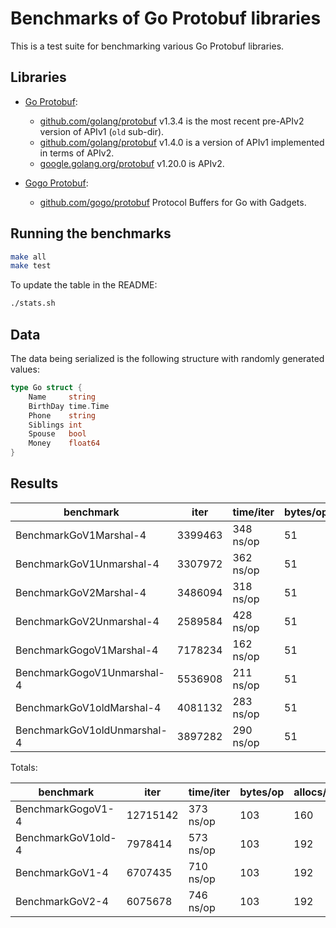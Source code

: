 # Benchmarks of Go Protobuf libraries

This is a test suite for benchmarking various Go Protobuf libraries.

## Libraries

* [Go Protobuf](https://blog.golang.org/protobuf-apiv2):
  - [github.com/golang/protobuf](https://github.com/golang/protobuf) v1.3.4 is the most recent pre-APIv2 version of APIv1 (`old` sub-dir).
  - [github.com/golang/protobuf](https://github.com/golang/protobuf) v1.4.0 is a version of APIv1 implemented in terms of APIv2.
  - [google.golang.org/protobuf](https://google.golang.org/protobuf) v1.20.0 is APIv2.

* [Gogo Protobuf](https://github.com/gogo/protobuf):
  - [github.com/gogo/protobuf](https://github.com/gogo/protobuf) Protocol Buffers for Go with Gadgets.

## Running the benchmarks

```bash
make all
make test
```

To update the table in the README:

```bash
./stats.sh
```

## Data

The data being serialized is the following structure with randomly generated values:

```go
type Go struct {
    Name     string
    BirthDay time.Time
    Phone    string
    Siblings int
    Spouse   bool
    Money    float64
}
```


## Results

benchmark                                | iter      | time/iter | bytes/op  |  allocs/op |tt.sec  | tt.kb        | ns/alloc
-----------------------------------------|-----------|-----------|-----------|------------|--------|--------------|-----------
BenchmarkGoV1Marshal-4                   |    3399463 |    348 ns/op |    51 |  64 |   1.18 |   17541 |    5.44
BenchmarkGoV1Unmarshal-4                 |    3307972 |    362 ns/op |    51 | 128 |   1.20 |   17069 |    2.83
BenchmarkGoV2Marshal-4                   |    3486094 |    318 ns/op |    51 |  64 |   1.11 |   17988 |    4.97
BenchmarkGoV2Unmarshal-4                 |    2589584 |    428 ns/op |    51 | 128 |   1.11 |   13362 |    3.34
BenchmarkGogoV1Marshal-4                 |    7178234 |    162 ns/op |    51 |  64 |   1.16 |   37039 |    2.53
BenchmarkGogoV1Unmarshal-4               |    5536908 |    211 ns/op |    51 |  96 |   1.17 |   28625 |    2.20
BenchmarkGoV1oldMarshal-4                |    4081132 |    283 ns/op |    51 |  64 |   1.15 |   21058 |    4.42
BenchmarkGoV1oldUnmarshal-4              |    3897282 |    290 ns/op |    51 | 128 |   1.13 |   20109 |    2.27


Totals:


benchmark                                | iter  | time/iter | bytes/op  |  allocs/op |tt.sec  | tt.kb        | ns/alloc
-----------------------------------------|-------|-----------|-----------|------------|--------|--------------|-----------
BenchmarkGogoV1-4                        |   12715142 |    373 ns/op |   103 | 160 |   4.74 |  131347 |    2.33
BenchmarkGoV1old-4                       |    7978414 |    573 ns/op |   103 | 192 |   4.57 |   82337 |    2.98
BenchmarkGoV1-4                          |    6707435 |    710 ns/op |   103 | 192 |   4.76 |   69220 |    3.70
BenchmarkGoV2-4                          |    6075678 |    746 ns/op |   103 | 192 |   4.53 |   62700 |    3.89

